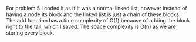 For problem 5 I coded it as if it was a normal linked list, however instead of having a node its block and the linked list is just a chain of these blocks. The add function has a time complexity of O(1) because of adding the block right to the tail, which I saved. The space complexity is O(n) as we are storing every block.